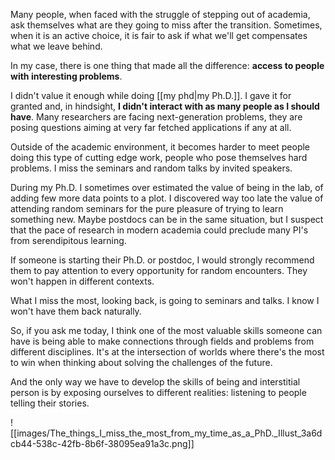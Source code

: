 Many people, when faced with the struggle of stepping out of academia, ask themselves what are they going to miss after the transition. Sometimes, when it is an active choice, it is fair to ask if what we'll get compensates what we leave behind. 

In my case, there is one thing that made all the difference: **access to people with interesting problems**. 

I didn't value it enough while doing [[my phd|my Ph.D.]]. I gave it for granted and, in hindsight, **I didn't interact with as many people as I should have**. Many researchers are facing next-generation problems, they are posing questions aiming at very far fetched applications if any at all. 

Outside of the academic environment, it becomes harder to meet people doing this type of cutting edge work, people who pose themselves hard problems. I miss the seminars and random talks by invited speakers. 

During my Ph.D. I sometimes over estimated the value of being in the lab, of adding few more data points to a plot. I discovered way too late the value of attending random seminars for the pure pleasure of trying to learn something new. Maybe postdocs can be in the same situation, but I suspect that the pace of research in modern academia could preclude many PI's from serendipitous learning. 

If someone is starting their Ph.D. or postdoc, I would strongly recommend them to pay attention to every opportunity for random encounters. They won't happen in different contexts. 

What I miss the most, looking back, is going to seminars and talks. I know I won't have them back naturally.  

So, if you ask me today, I think one of the most valuable skills someone can have is being able to make connections through fields and problems from different disciplines. It's at the intersection of worlds where there's the most to win when thinking about solving the challenges of the future.

And the only way we have to develop the skills of being and interstitial person is by exposing ourselves to different realities: listening to people telling their stories.

![[images/The_things_I_miss_the_most_from_my_time_as_a_PhD._Illust_3a6dcb44-538c-42fb-8b6f-38095ea91a3c.png]]
